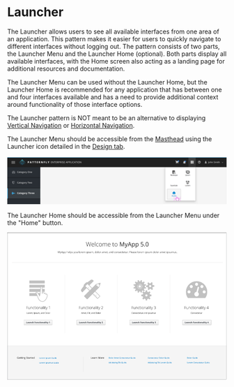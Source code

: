 # Launcher

The Launcher allows users to see all available interfaces from one area of an application. This pattern makes it easier for users to quickly navigate to different interfaces without logging out. The pattern consists of two parts, the Launcher Menu and the Launcher Home (optional). Both parts display all available interfaces, with the Home screen also acting as a landing page for additional resources and documentation.

The Launcher Menu can be used without the Launcher Home, but the Launcher Home is recommended for any application that has between one and four interfaces available and has a need to provide additional context around functionality of those interface options.

The Launcher pattern is NOT meant to be an alternative to displaying [Vertical Navigation](http://www.patternfly.org/pattern-library/navigation/vertical-navigation/#_) or [Horizontal Navigation](http://www.patternfly.org/pattern-library/navigation/horizontal-navigation/#_).

The Launcher Menu should be accessible from the [Masthead](https://www.patternfly.org/pattern-library/application-framework/masthead/#_) using the Launcher icon detailed in the [Design tab](http://www.patternfly.org/pattern-library/application-framework/launcher/#/design).

![Application Launcher Dropdown](img/launcher-dropdown1@2x.png)

The Launcher Home should be accessible from the Launcher Menu under the "Home" button.

![Application Launcher Icon](img/LauncherHome.png)

